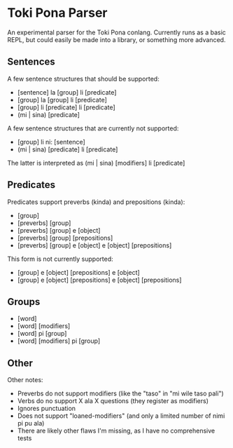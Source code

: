 # Toki Pona Parser

An experimental parser for the Toki Pona conlang. Currently runs as a basic REPL, but could easily be made into a library, or something more advanced.

## Sentences

A few sentence structures that should be supported:

- [sentence] la [group] li [predicate]
- [group] la [group] li [predicate]
- [group] li [predicate] li [predicate]
- (mi | sina) [predicate]

A few sentence structures that are currently not supported:

- [group] li ni: [sentence]
- (mi | sina) [predicate] li [predicate]

The latter is interpreted as (mi | sina) [modifiers] li [predicate]

## Predicates

Predicates support preverbs (kinda) and prepositions (kinda):

- [group]
- [preverbs] [group]
- [preverbs] [group] e [object]
- [preverbs] [group] [prepositions]
- [preverbs] [group] e [object] e [object] [prepositions]

This form is not currently supported:

- [group] e [object] [prepositions] e [object]
- [group] e [object] [prepositions] e [object] [prepositions]

## Groups

- [word]
- [word] [modifiers]
- [word] pi [group]
- [word] [modifiers] pi [group]

## Other

Other notes:

- Preverbs do not support modifiers (like the "taso" in "mi wile taso pali")
- Verbs do no support X ala X questions (they register as modifiers)
- Ignores punctuation
- Does not support "loaned-modifiers" (and only a limited number of nimi pi pu ala)
- There are likely other flaws I'm missing, as I have no comprehensive tests

